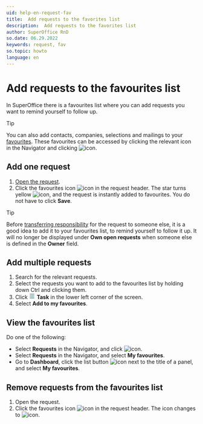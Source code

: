 ```yaml
---
uid: help-en-request-fav
title:  Add requests to the favorites list
description:  Add requests to the favorites list
author: SuperOffice RnD
so.date: 06.29.2022
keywords: request, fav
so.topic: howto
language: en
---
```


# Add requests to the favourites list

In SuperOffice there is a favourites list where you can add requests you want to remind yourself to follow up.

> [!TIP]
> You can also add contacts, companies, selections and mailings to your [favourites][1]. These favourites can be accessed by clicking the relevant icon in the Navigator and clicking ![icon][img3].

## Add one request

1. [Open the request][3].
2. Click the favourites icon ![icon][img1] in the request header. The star turns yellow ![icon][img2], and the request is instantly added to favourites. You do not have to click **Save**.

> [!TIP]
> Before [transferring responsibility][2] for the request to someone else, it is a good idea to add it to your favourites list, to remind yourself to follow it up. It will no longer be displayed under **Own open requests** when someone else is defined in the **Owner** field.

## Add multiple requests

1. Search for the relevant requests.
2. Select the requests you want to add to the favourites list by holding down Ctrl and clicking them.
3. Click ![icon][img5] **Task** in the lower left corner of the screen.
4. Select **Add to my favourites**.

## View the favourites list

Do one of the following:

* Select **Requests** in the Navigator, and click ![icon][img3].
* Select **Requests** in the Navigator, and select **My favourites**.
* Go to **Dashboard**, click the list button ![icon][img6] next to the title of a panel, and select **My favourites**.

## Remove requests from the favourites list

1. Open the request.
2. Click the favourites icon ![icon][img2] in the request header. The icon changes to ![icon][img1].

<!-- Referenced links -->
[1]: ../../../learn/getting-started/fav.md
[2]: transfer.md
[3]: ../index.md#open

<!-- Referenced images -->
[img1]: ../../../../../common/icons/favourite-no.png
[img2]: ../../../../../common/icons/favourite-yes.png
[img3]: ../../../../../common/icons/nav-fav.png
[img5]: ../../../../media/icons/btn-menu.png
[img6]: ../../../../../common/icons/dropdown-arrow.png
